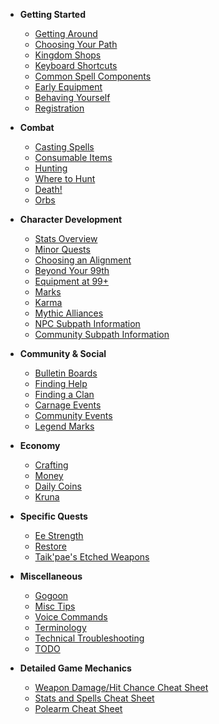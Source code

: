 - **Getting Started**

  - [Getting Around](basics/getting-around.md)
  - [Choosing Your Path](basics/choosing-your-path.md)
  - [Kingdom Shops](basics/kingdom-shops.md)
  - [Keyboard Shortcuts](basics/keyboard-shortcuts.md)
  - [Common Spell Components](basics/spell-components.md)
  - [Early Equipment](basics/early-equipment.md)
  - [Behaving Yourself](basics/behaving-yourself.md)
  - [Registration](basics/registration.md)

- **Combat**

  - [Casting Spells](combat/casting-spells.md)
  - [Consumable Items](combat/consumable-items.md)
  - [Hunting](combat/hunting.md)
  - [Where to Hunt](combat/where-to-hunt.md)
  - [Death!](combat/death.md)
  - [Orbs](combat/orbs.md)

- **Character Development**

  - [Stats Overview](character/stats-overview.md)
  - [Minor Quests](character/minor-quests.md)
  - [Choosing an Alignment](character/choosing-an-alignment.md)
  - [Beyond Your 99th](character/beyond-99th.md)
  - [Equipment at 99+](character/99-equipment.md)
  - [Marks](character/marks.md)
  - [Karma](character/karma.md)
  - [Mythic Alliances](character/mythic-alliances.md)
  - [NPC Subpath Information](character/npc-subpath.md)
  - [Community Subpath Information](character/community-subpath.md)

- **Community & Social**

  - [Bulletin Boards](community/boards.md)
  - [Finding Help](community/finding-help.md)
  - [Finding a Clan](community/finding-clan.md)
  - [Carnage Events](community/carnage-events.md)
  - [Community Events](community/community-events.md)
  - [Legend Marks](community/legend.md)

- **Economy**

  - [Crafting](economy/crafting.md)
  - [Money](economy/money.md)
  - [Daily Coins](economy/daily-coins.md)
  - [Kruna](economy/kruna.md)

- **Specific Quests**

  - [Ee Strength](quests/ee-strength.md)
  - [Restore](quests/restore.md)
  - [Taik'pae's Etched Weapons](quests/etched-weapons.md)

- **Miscellaneous**

  - [Gogoon](misc/gogoon.md)
  - [Misc Tips](misc/misc-tips.md)
  - [Voice Commands](misc/voice-commands.md)
  - [Terminology](misc/terminology.md)
  - [Technical Troubleshooting](misc/technical.md)
  - [TODO](misc/todo.md)

- **Detailed Game Mechanics**

  - [Weapon Damage/Hit Chance Cheat Sheet](mechanics/weapon-damage-cheat.md)
  - [Stats and Spells Cheat Sheet](mechanics/stats-spells-cheat.md)
  - [Polearm Cheat Sheet](mechanics/polearm-cheat.md)
